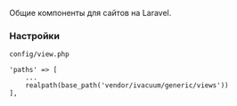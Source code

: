 Общие компоненты для сайтов на Laravel.

### Настройки

`config/view.php`

    'paths' => [
        ...
        realpath(base_path('vendor/ivacuum/generic/views'))
    ],

